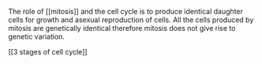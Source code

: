 The role of [[mitosis]] and the cell cycle is to produce identical daughter cells for growth and asexual reproduction of cells. All the cells produced by mitosis are genetically identical therefore mitosis does not give rise to genetic variation. 

[[3 stages of cell cycle]]